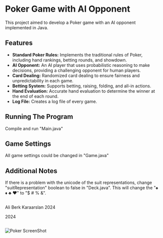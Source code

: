 # Poker Game with AI Opponent
This project aimed to develop a Poker game with an AI opponent implemented in Java. 

## Features
- **Standard Poker Rules:** Implements the traditional rules of Poker, including hand rankings, betting rounds, and showdown.
- **AI Opponent:** An AI player that uses probabilistic reasoning to make decisions, providing a challenging opponent for human players.
- **Card Dealing:** Randomized card dealing to ensure fairness and unpredictability in each game.
- **Betting System:** Supports betting, raising, folding, and all-in actions.
- **Hand Evaluation:** Accurate hand evaluation to determine the winner at the end of each round.
- **Log File:** Creates a log file of every game.

## Running The Program
Compile and run "Main.java"

## Game Settings
All game settings could be changed in "Game.java"

## Additional Notes
If there is a problem with the unicode of the suit representations, change "suitRepresentation" boolean to false in "Deck.java". This will change the "♠ ♦ ♣ ♥" to "$ # % &".

##
Ali Berk Karaarslan
2024

2024

##
![Poker ScreenShot](https://github.com/AliBerkKaraarslan/Poker_With_AI/assets/126316526/80f3b875-cc09-4d3b-b880-0f923d4d1eec)



